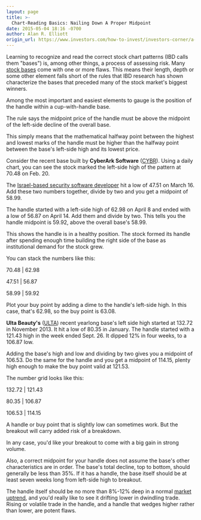 ```yaml
---
layout: page
title: >-
  Chart-Reading Basics: Nailing Down A Proper Midpoint
date: 2015-05-04 18:16 -0700
author: Alan R. Elliott
origin_url: https://www.investors.com/how-to-invest/investors-corner/a-proper-handle-in-a-cup-shaped-base/
---
```


Learning to recognize and read the correct stock chart patterns (IBD calls them "bases") is, among other things, a process of assessing risk. Many [stock bases](http://education.investors.com/courselandingpage.aspx?id=735786&nav=IBDUCourse5) come with one or more flaws. This means their length, depth or some other element falls short of the rules that IBD research has shown characterize the bases that preceded many of the stock market's biggest winners.

Among the most important and easiest elements to gauge is the position of the handle within a cup-with-handle base.

The rule says the midpoint price of the handle must be above the midpoint of the left-side decline of the overall base.

This simply means that the mathematical halfway point between the highest and lowest marks of the handle must be higher than the halfway point between the base's left-side high and its lowest price.

Consider the recent base built by **CyberArk Software** ([CYBR](https://research.investors.com/quote.aspx?symbol=CYBR)). Using a daily chart, you can see the stock marked the left-side high of the pattern at 70.48 on Feb. 20.

The [Israel-based security software developer](http://news.investors.com/business-the-new-america/042815-749993-cyberark-focuses-on-protecting-privileged-accounts-inside-enterprise-networks.htm) hit a low of 47.51 on March 16. Add these two numbers together, divide by two and you get a midpoint of 58.99.

The handle started with a left-side high of 62.98 on April 8 and ended with a low of 56.87 on April 14. Add them and divide by two. This tells you the handle midpoint is 59.92, above the overall base's 58.99.

This shows the handle is in a healthy position. The stock formed its handle after spending enough time building the right side of the base as institutional demand for the stock grew.

You can stack the numbers like this:

70.48 | 62.98

47.51 | 56.87

58.99 | 59.92

Plot your buy point by adding a dime to the handle's left-side high. In this case, that's 62.98, so the buy point is 63.08.

**Ulta Beauty's** ([ULTA](https://research.investors.com/quote.aspx?symbol=ULTA)) recent yearlong base's left side high started at 132.72 in November 2013. It hit a low of 80.35 in January. The handle started with a 121.43 high in the week ended Sept. 26. It dipped 12% in four weeks, to a 106.87 low.

Adding the base's high and low and dividing by two gives you a midpoint of 106.53. Do the same for the handle and you get a midpoint of 114.15, plenty high enough to make the buy point valid at 121.53.

The number grid looks like this:

132.72 | 121.43

80.35 | 106.87

106.53 | 114.15

A handle or buy point that is slightly low can sometimes work. But the breakout will carry added risk of a breakdown.

In any case, you'd like your breakout to come with a big gain in strong volume.

Also, a correct midpoint for your handle does not assume the base's other characteristics are in order. The base's total decline, top to bottom, should generally be less than 35%. If it has a handle, the base itself should be at least seven weeks long from left-side high to breakout.

The handle itself should be no more than 8%-12% deep in a normal [market uptrend](http://news.investors.com/investing/big-picture.htm), and you'd really like to see it drifting lower in dwindling trade. Rising or volatile trade in the handle, and a handle that wedges higher rather than lower, are potent flaws.
